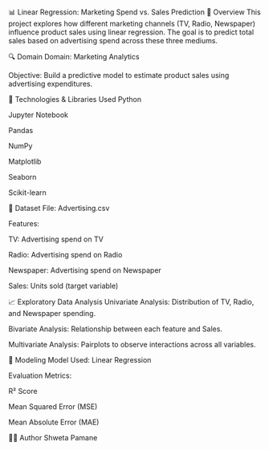 📊 Linear Regression: Marketing Spend vs. Sales Prediction
📝 Overview
This project explores how different marketing channels (TV, Radio, Newspaper) influence product sales using linear regression. The goal is to predict total sales based on advertising spend across these three mediums.

🔍 Domain
Domain: Marketing Analytics

Objective: Build a predictive model to estimate product sales using advertising expenditures.

🧰 Technologies & Libraries Used
Python

Jupyter Notebook

Pandas

NumPy

Matplotlib

Seaborn

Scikit-learn

📂 Dataset
File: Advertising.csv

Features:

TV: Advertising spend on TV

Radio: Advertising spend on Radio

Newspaper: Advertising spend on Newspaper

Sales: Units sold (target variable)

📈 Exploratory Data Analysis
Univariate Analysis: Distribution of TV, Radio, and Newspaper spending.

Bivariate Analysis: Relationship between each feature and Sales.

Multivariate Analysis: Pairplots to observe interactions across all variables.

🧪 Modeling
Model Used: Linear Regression

Evaluation Metrics:

R² Score

Mean Squared Error (MSE)

Mean Absolute Error (MAE)

👩‍💻 Author
Shweta Pamane
